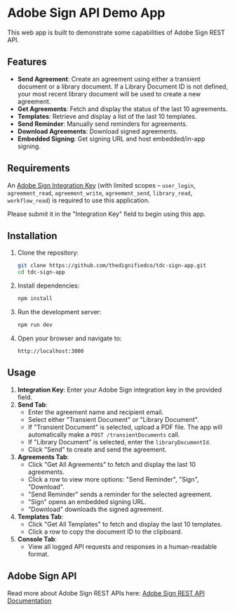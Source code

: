 # Adobe Sign API Demo App

This web app is built to demonstrate some capabilities of Adobe Sign REST API.

## Features

- **Send Agreement**: Create an agreement using either a transient document or a library document. If a Library Document ID is not defined, your most recent library document will be used to create a new agreement.
- **Get Agreements**: Fetch and display the status of the last 10 agreements.
- **Templates**: Retrieve and display a list of the last 10 templates.
- **Send Reminder**: Manually send reminders for agreements.
- **Download Agreements**: Download signed agreements.
- **Embedded Signing**: Get signing URL and host embedded/in-app signing.

## Requirements

An [Adobe Sign Integration Key](https://helpx.adobe.com/sign/kb/how-to-create-an-integration-key.html) (with limited scopes – `user_login`, `agreement_read`, `agreement_write`, `agreement_send`, `library_read`, `workflow_read`) is required to use this application.

Please submit it in the "Integration Key" field to begin using this app.

## Installation

1. Clone the repository:
    ```bash
    git clone https://github.com/thedignifiedco/tdc-sign-app.git
    cd tdc-sign-app
    ```

2. Install dependencies:
    ```bash
    npm install
    ```

3. Run the development server:
    ```bash
    npm run dev
    ```

4. Open your browser and navigate to:
    ```
    http://localhost:3000
    ```

## Usage

1. **Integration Key**: Enter your Adobe Sign integration key in the provided field.
2. **Send Tab**:
    - Enter the agreement name and recipient email.
    - Select either "Transient Document" or "Library Document".
    - If "Transient Document" is selected, upload a PDF file. The app will automatically make a `POST /transientDocuments` call.
    - If "Library Document" is selected, enter the `libraryDocumentId`.
    - Click "Send" to create and send the agreement.
3. **Agreements Tab**:
    - Click "Get All Agreements" to fetch and display the last 10 agreements.
    - Click a row to view more options: "Send Reminder", "Sign", "Download".
    - "Send Reminder" sends a reminder for the selected agreement.
    - "Sign" opens an embedded signing URL.
    - "Download" downloads the signed agreement.
4. **Templates Tab**:
    - Click "Get All Templates" to fetch and display the last 10 templates.
    - Click a row to copy the document ID to the clipboard.
5. **Console Tab**:
    - View all logged API requests and responses in a human-readable format.

## Adobe Sign API
Read more about Adobe Sign REST APIs here:
[Adobe Sign REST API Documentation](https://www.adobe.io/apis/documentcloud/sign/docs.html#!adobedocs/adobe-sign/master/README.md)
